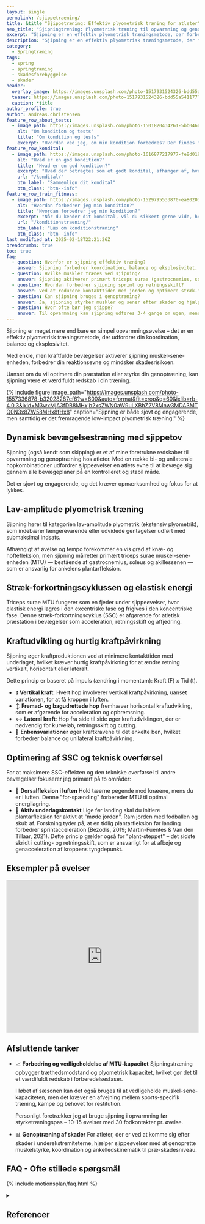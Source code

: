 ```yaml
---
layout: single
permalink: /sjippetraening/
title: &title "Sjippetræning: Effektiv plyometrisk træning for atleter"
seo_title: "Sjipningtræning: Plyometrisk træning til opvarmning og genoptræning"
excerpt: "Sjipning er en effektiv plyometrisk træningsmetode, der forbedrer kraftudvikling, koordination og skadesforebyggelse. Læs om teknikker og fordele."
description: "Sjipning er en effektiv plyometrisk træningsmetode, der forbedrer kraftudvikling, koordination og skadesforebyggelse. Læs om teknikker og fordele."
category:
  - Springtræning
tags:
  - spring
  - springtræning
  - skadesforebyggelse
  - skader
header:
  overlay_image: https://images.unsplash.com/photo-1517931524326-bdd55a541177?ixlib=rb-4.0.3&ixid=M3wxMjA3fDB8MHxwaG90by1wYWdlfHx8fGVufDB8fHx8fA%3D%3D&auto=format&fit=crop&h=630&w=1200&q=60
  teaser: https://images.unsplash.com/photo-1517931524326-bdd55a541177?ixlib=rb-4.0.3&ixid=M3wxMjA3fDB8MHxwaG90by1wYWdlfHx8fGVufDB8fHx8fA%3D%3D&auto=format&fit=crop&h=300&w=400&q=10
  caption: *title
author_profile: true
author: andreas.christensen
feature_row_about_tests:
  - image_path: https://images.unsplash.com/photo-1501820434261-5bb046afcf6b?ixlib=rb-1.2.1&ixid=eyJhcHBfaWQiOjEyMDd9&auto=format&fit=crop&h=300&w=400&q=10
    alt: "Om kondition og tests"
    title: "Om kondition og tests"
    excerpt: "Hvordan ved jeg, om min kondition forbedres? Der findes flere metoder til at beregne dit kondital og din iltoptagelse ved hjælp af vores beregnere. Se tabellen for at vælge den test, der passer bedst til dig."
feature_row_kondital:
  - image_path: https://images.unsplash.com/photo-1616877217977-fe8d019afd76?crop=entropy&cs=tinysrgb&fm=jpg&ixlib=rb-1.2.1&raw_url=true&ixid=MnwxMjA3fDB8MHxwaG90by1wYWdlfHx8fGVufDB8fHx8&auto=format&fit=crop&w=400&h=300&q=10
    alt: "Hvad er en god kondition?"
    title: "Hvad er en god kondition?"
    excerpt: "Hvad der betragtes som et godt kondital, afhænger af, hvem du sammenligner dig med. Her finder du tabeller, der viser standarder for almindelige personer i Skandinavien."
    url: "/kondital/"
    btn_label: "Sammenlign dit kondital"
    btn_class: "btn--info"
feature_row_train_fitness:
  - image_path: https://images.unsplash.com/photo-1529795533870-ea8020391255?ixlib=rb-4.0.3&ixid=MnwxMjA3fDB8MHxwaG90by1wYWdlfHx8fGVufDB8fHx8&auto=format&fit=crop&h=300&w=400&q=10
    alt: "Hvordan forbedrer jeg min kondition?"
    title: "Hvordan forbedrer jeg min kondition?"
    excerpt: "Når du kender dit kondital, vil du sikkert gerne vide, hvordan du kan forbedre det. Heldigvis har vi samlet en masse viden om, hvordan du kan træne din kondition."
    url: "/konditionstraening/"
    btn_label: "Læs om konditionstræning"
    btn_class: "btn--info"
last_modified_at: 2025-02-18T22:21:26Z
breadcrumbs: true
toc: true
faq:
  - question: Hvorfor er sjipning effektiv træning?  
    answer: Sjipning forbedrer koordination, balance og eksplosivitet, samtidig med at det styrker muskel-sene-enheden og reducerer skadesrisiko.  
  - question: Hvilke muskler trænes ved sjipning?  
    answer: Sjipning aktiverer primært triceps surae (gastrocnemius, soleus og akillessenen) samt core og hoftemuskler for stabilisering.  
  - question: Hvordan forbedrer sjipning sprint og retningsskift?  
    answer: Ved at reducere kontakttiden med jorden og optimere stræk-forkortningscyklussen forbedres acceleration, cutting og retningsskift.  
  - question: Kan sjipning bruges i genoptræning?  
    answer: Ja, sjipning styrker muskler og sener efter skader og hjælper med at genopbygge koordination og stabilitet i ankel og knæ.  
  - question: Hvor ofte bør jeg sjippe?  
    answer: Til opvarmning kan sjipning udføres 3-4 gange om ugen, mens det til plyometrisk træning kan integreres 2-3 gange ugentligt.  
---
```


Sjipning er meget mere end bare en simpel opvarmningsøvelse – det er en effektiv plyometrisk træningsmetode, der udfordrer din koordination, balance og eksplosivitet.

Med enkle, men kraftfulde bevægelser aktiverer sjipning muskel-sene-enheden, forbedrer din reaktionsevne og mindsker skadesrisikoen.

Uanset om du vil optimere din præstation eller styrke din genoptræning, kan sjipning være et værdifuldt redskab i din træning.

{% include figure image_path="https://images.unsplash.com/photo-1557336878-b32028287ef6?w=600&auto=format&fit=crop&q=60&ixlib=rb-4.0.3&ixid=M3wxMjA3fDB8MHxjb2xsZWN0aW9uLXBhZ2V8Mnw3MDA3MTQ0N3x8ZW58MHx8fHx8" caption="Sjipning er både sjovt og engagerende, men samtidig er det fremragende low-impact plyometrisk træning." %}

## Dynamisk bevægelsestræning med sjippetov

Sjipning (også kendt som skipping) er et af mine foretrukne redskaber til opvarmning og genoptræning hos atleter. Med en række bi- og unilaterale hopkombinationer udfordrer sjippeøvelser en atlets evne til at bevæge sig gennem alle bevægeplaner på en kontrolleret og stabil måde.

Det er sjovt og engagerende, og det kræver opmærksomhed og fokus for at lykkes.

## Lav-amplitude plyometrisk træning

Sjipning hører til kategorien lav-amplitude plyometrik (ekstensiv plyometrik), som indebærer længerevarende eller udvidede gentagelser udført med submaksimal indsats.

Afhængigt af øvelse og tempo forekommer en vis grad af knæ- og hoftefleksion, men sjipning målretter primært triceps surae muskel-sene-enheden (MTU) — bestående af gastrocnemius, soleus og akillessenen — som er ansvarlig for ankelens plantarfleksion.

## Stræk-forkortningscyklussen og elastisk energi

Triceps surae MTU fungerer som en fjeder under sjippeøvelser, hvor elastisk energi lagres i den excentriske fase og frigives i den koncentriske fase. Denne stræk-forkortningscyklus (SSC) er afgørende for atletisk præstation i bevægelser som acceleration, retningsskift og affjedring.

## Kraftudvikling og hurtig kraftpåvirkning

Sjipning øger kraftproduktionen ved at minimere kontakttiden med underlaget, hvilket kræver hurtig kraftpåvirkning for at ændre retning vertikalt, horisontalt eller lateralt.

Dette princip er baseret på impuls (ændring i momentum): Kraft (F) x Tid (t).

- ⏫ **Vertikal kraft**: Hvert hop involverer vertikal kraftpåvirkning, uanset variationen, for at få kroppen i luften.
- ↕ **Fremad- og bagudrettede hop** fremhæver horisontal kraftudvikling, som er afgørende for acceleration og opbremsning.
- ↔ **Lateral kraft**: Hop fra side til side øger kraftudviklingen, der er nødvendig for kurveløb, retningsskift og cutting.
- 🦵 **Enbensvariationer** øger kraftkravene til det enkelte ben, hvilket forbedrer balance og unilateral kraftpåvirkning.

## Optimering af SSC og teknisk overførsel

For at maksimere SSC-effekten og den tekniske overførsel til andre bevægelser fokuserer jeg primært på to områder:

- 🦶 **Dorsalfleksion i luften**
  Hold tæerne pegende mod knæene, mens du er i luften. Denne "for-spænding" forbereder MTU til optimal energilagring.
- 👣 **Aktiv underlagskontakt**
  Lige før landing skal du initiere plantarfleksion for aktivt at "møde jorden". Ram jorden med fodballen og skub af. Forskning tyder på, at en tidlig plantarfleksion før landing forbedrer sprintacceleration (Bezodis, 2019; Martin-Fuentes & Van den Tillaar, 2021). Dette princip gælder også for "plant-steppet" – det sidste skridt i cutting- og retningsskift, som er ansvarligt for at afbøje og genacceleration af kroppens tyngdepunkt.

## Eksempler på øvelser

<iframe src="https://www.linkedin.com/embed/feed/update/urn:li:ugcPost:7302217920703610880?compact=1" height="399" width="504" frameborder="0" allowfullscreen="" title="Embedded post"></iframe>

## Afsluttende tanker

- 📈 **Forbedring og vedligeholdelse af MTU-kapacitet**
  Sjipningstræning opbygger træthedsmodstand og plyometrisk kapacitet, hvilket gør det til et værdifuldt redskab i forberedelsesfaser.
  
  I løbet af sæsonen kan det også bruges til at vedligeholde muskel-sene-kapaciteten, men det kræver en afvejning mellem sports-specifik træning, kampe og behovet for restitution.
  
  Personligt foretrækker jeg at bruge sjipning i opvarmning før styrketræningspas – 10-15 øvelser med 30 fodkontakter pr. øvelse.

- 📊 **Genoptræning af skader**
  For atleter, der er ved at komme sig efter skader i underekstremiteterne, hjælper sjippeøvelser med at genoprette muskelstyrke, koordination og ankelledskinematik til præ-skadesniveau.

## FAQ - Ofte stillede spørgsmål

{% include motionsplan/faq.html %}

<details markdown="1" class="references">
  <summary><h2 id="references">Referencer</h2></summary>

- Bezodis, N. (2019). The Biomechanics of Sprinting: Plantarflexion Timing and Performance. Journal of Sports Science, 37(5), 567-578.
- Martin-Fuentes, I., & Van den Tillaar, R. (2021). Influence of Plantarflexion Timing on Sprint Acceleration. European Journal of Sport Science, 21(3), 349-357.
</details>
